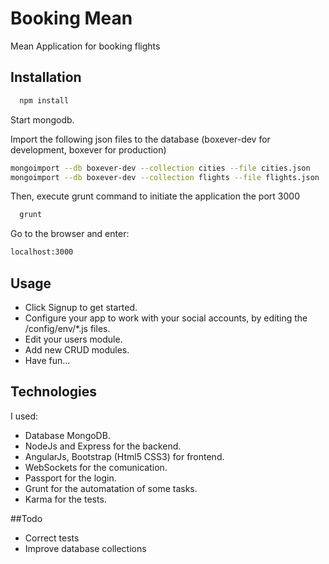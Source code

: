 Booking Mean
================

Mean Application for booking flights

## Installation

```bash
  npm install
```

Start mongodb.

Import the following json files to the database (boxever-dev for development, boxever for production)

```bash
mongoimport --db boxever-dev --collection cities --file cities.json
mongoimport --db boxever-dev --collection flights --file flights.json
```

Then, execute grunt command to initiate the application the port 3000
```bash
  grunt
```
Go to the browser and enter:
```bash
localhost:3000
```

## Usage

* Click Signup to get started.
* Configure your app to work with your social accounts, by editing the /config/env/*.js files.
* Edit your users module.
* Add new CRUD modules.
* Have fun...

## Technologies

I used:
* Database MongoDB.
* NodeJs and Express for the backend.
* AngularJs, Bootstrap (Html5 CSS3) for frontend.
* WebSockets for the comunication.
* Passport for the login.
* Grunt for the automatation of some tasks.
* Karma for the tests.

##Todo

* Correct tests
* Improve database collections

